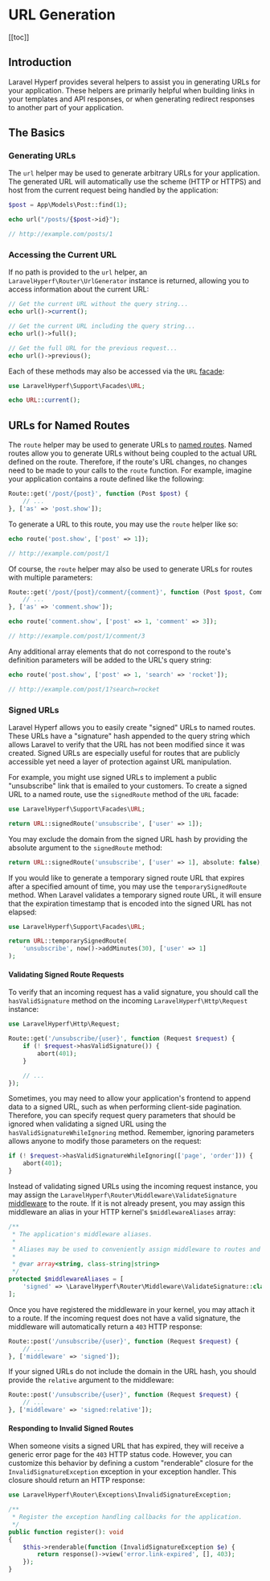 # URL Generation
[[toc]]

## Introduction

Laravel Hyperf provides several helpers to assist you in generating URLs for your application. These helpers are primarily helpful when building links in your templates and API responses, or when generating redirect responses to another part of your application.

## The Basics

### Generating URLs

The `url` helper may be used to generate arbitrary URLs for your application. The generated URL will automatically use the scheme (HTTP or HTTPS) and host from the current request being handled by the application:

```php
$post = App\Models\Post::find(1);

echo url("/posts/{$post->id}");

// http://example.com/posts/1
```

### Accessing the Current URL

If no path is provided to the `url` helper, an `LaravelHyperf\Router\UrlGenerator` instance is returned, allowing you to access information about the current URL:

```php
// Get the current URL without the query string...
echo url()->current();

// Get the current URL including the query string...
echo url()->full();

// Get the full URL for the previous request...
echo url()->previous();
```

Each of these methods may also be accessed via the `URL` [facade](/docs/facades):

```php
use LaravelHyperf\Support\Facades\URL;

echo URL::current();
```

## URLs for Named Routes

The `route` helper may be used to generate URLs to [named routes](/docs/routing#named-routes). Named routes allow you to generate URLs without being coupled to the actual URL defined on the route. Therefore, if the route's URL changes, no changes need to be made to your calls to the `route` function. For example, imagine your application contains a route defined like the following:

```php
Route::get('/post/{post}', function (Post $post) {
    // ...
}, ['as' => 'post.show']);
```

To generate a URL to this route, you may use the `route` helper like so:

```php
echo route('post.show', ['post' => 1]);

// http://example.com/post/1
```

Of course, the `route` helper may also be used to generate URLs for routes with multiple parameters:

```php
Route::get('/post/{post}/comment/{comment}', function (Post $post, Comment $comment) {
    // ...
}, ['as' => 'comment.show']);

echo route('comment.show', ['post' => 1, 'comment' => 3]);

// http://example.com/post/1/comment/3
```

Any additional array elements that do not correspond to the route's definition parameters will be added to the URL's query string:

```php
echo route('post.show', ['post' => 1, 'search' => 'rocket']);

// http://example.com/post/1?search=rocket
```

### Signed URLs

Laravel Hyperf allows you to easily create "signed" URLs to named routes. These URLs have a "signature" hash appended to the query string which allows Laravel to verify that the URL has not been modified since it was created. Signed URLs are especially useful for routes that are publicly accessible yet need a layer of protection against URL manipulation.

For example, you might use signed URLs to implement a public "unsubscribe" link that is emailed to your customers. To create a signed URL to a named route, use the `signedRoute` method of the `URL` facade:

```php
use LaravelHyperf\Support\Facades\URL;

return URL::signedRoute('unsubscribe', ['user' => 1]);
```

You may exclude the domain from the signed URL hash by providing the absolute argument to the `signedRoute` method:

```php
return URL::signedRoute('unsubscribe', ['user' => 1], absolute: false);
```

If you would like to generate a temporary signed route URL that expires after a specified amount of time, you may use the `temporarySignedRoute` method. When Laravel validates a temporary signed route URL, it will ensure that the expiration timestamp that is encoded into the signed URL has not elapsed:

```php
use LaravelHyperf\Support\Facades\URL;

return URL::temporarySignedRoute(
    'unsubscribe', now()->addMinutes(30), ['user' => 1]
);
```

#### Validating Signed Route Requests

To verify that an incoming request has a valid signature, you should call the `hasValidSignature` method on the incoming `LaravelHyperf\Http\Request` instance:

```php
use LaravelHyperf\Http\Request;

Route::get('/unsubscribe/{user}', function (Request $request) {
    if (! $request->hasValidSignature()) {
        abort(401);
    }

    // ...
});
```

Sometimes, you may need to allow your application's frontend to append data to a signed URL, such as when performing client-side pagination. Therefore, you can specify request query parameters that should be ignored when validating a signed URL using the `hasValidSignatureWhileIgnoring` method. Remember, ignoring parameters allows anyone to modify those parameters on the request:

```php
if (! $request->hasValidSignatureWhileIgnoring(['page', 'order'])) {
    abort(401);
}
```

Instead of validating signed URLs using the incoming request instance, you may assign the `LaravelHyperf\Router\Middleware\ValidateSignature` [middleware](/docs/middleware) to the route. If it is not already present, you may assign this middleware an alias in your HTTP kernel's `$middlewareAliases` array:

```php
/**
 * The application's middleware aliases.
 *
 * Aliases may be used to conveniently assign middleware to routes and groups.
 *
 * @var array<string, class-string|string>
 */
protected $middlewareAliases = [
    'signed' => \LaravelHyperf\Router\Middleware\ValidateSignature::class,
];
```

Once you have registered the middleware in your kernel, you may attach it to a route. If the incoming request does not have a valid signature, the middleware will automatically return a `403` HTTP response:

```php
Route::post('/unsubscribe/{user}', function (Request $request) {
    // ...
}, ['middleware' => 'signed']);
```

If your signed URLs do not include the domain in the URL hash, you should provide the `relative` argument to the middleware:

```php
Route::post('/unsubscribe/{user}', function (Request $request) {
    // ...
}, ['middleware' => 'signed:relative']);
```

#### Responding to Invalid Signed Routes

When someone visits a signed URL that has expired, they will receive a generic error page for the `403` HTTP status code. However, you can customize this behavior by defining a custom "renderable" closure for the `InvalidSignatureException` exception in your exception handler. This closure should return an HTTP response:

```php
use LaravelHyperf\Router\Exceptions\InvalidSignatureException;

/**
 * Register the exception handling callbacks for the application.
 */
public function register(): void
{
    $this->renderable(function (InvalidSignatureException $e) {
        return response()->view('error.link-expired', [], 403);
    });
}
```